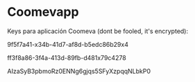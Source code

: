 # Coomevapp

Keys para aplicación Coomeva (dont be fooled, it's encrypted):

9f5f7a41-x34b-41d7-af8d-b5edc86b29x4

ff3f8a86-3f4a-413d-89fb-d481x79c4278

AIzaSyB3pbmoRz0ENNg6gjqs5SFyXzpqqNLbkP0

